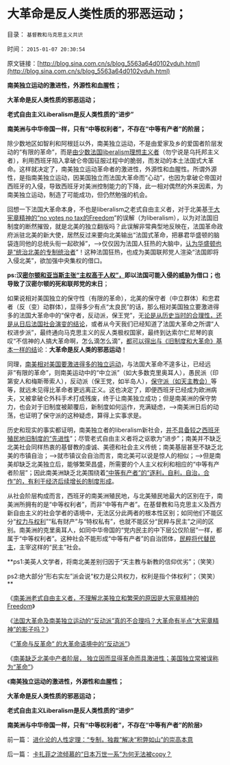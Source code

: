 # 大革命是反人类性质的邪恶运动；

目录： `基督教和马克思主义共识` 

时间： `2015-01-07 20:30:54` 

原文链接：[http://blog.sina.com.cn/s/blog_5563a64d0102vduh.html](http://blog.sina.com.cn/s/blog_5563a64d0102vduh.html)

**南美独立运动的激进性，外源性和血腥性；**

**大革命是反人类性质的邪恶运动；**

**老式自由主义Liberalism是反人类性质的“进步”**

**南美洲与中华帝国一样，只有“中等权利者”，不存在“中等有产者”的阶层；**

除少数地区如智利和阿根廷以外，南美独立运动，不是由爱家及乡的爱国者阶层发动的“有限的革命”，而是[由少数法国liberalism理想主义者](../../../2014/12/27/南美洲独立是意识形态的煽动，新自由主义的华盛顿共识和变异.md)（勿宁说是乌托邦主义者），利用西班牙陷入拿破仑帝国征服过程中的脆弱，而发动的本土法国式大革命。这样就决定了，南美独立运动革命者的激进性，外源性和血腥性。所谓外源性，是指南美独立运动，因美国独立而法国大革命而“心动”，也因为拿破仑帝国对西班牙的入侵，导致西班牙对美洲控制能力的下降，此一相对偶然的外来因素，为南美独立运动，制造了可能成功，但仍然勉强的机会。

回想一下法国大革命本身，不也是liberalism之老式自由主义者，对于北美基[于大宪章精神的“no
votes no
tax的Freedom](../../../2011/10/18/NoPrivateNotax！美国茶党和中国乌有之乡.md)”的误解（为liberalism），以为对法国旧制度的断然摧毁，就是北美的独立翻版吗？此误解非常典型地反映在，法国革命政府派驻北美的新大使，居然反过来要向北美输出“法国式革命，把暴君华盛顿的脑袋连同他的总统头衔一起砍掉”，——>仅仅因为法国人狂热的大脑中，[认为华盛顿也是“统治北美的专制统治者](../../../2011/4/20/杰斐逊成了希特勒；没有极左只有更左；.md)”！这种法国狂热，也成为美国联邦党人渲染“法国即将入侵北美”，欲加强中央集权的借口。

**ps:汉[密尔顿和亚当斯主张“主权高于人权”，](../../../2014/4/28/让美国的银行，讲解美国费城宪法缺陷和财政史.md)即以法国可能入侵的威胁为借口；也导致了汉密尔顿的死和联邦党的末日**；

如果说相对美国独立的保守性（有限的革命），北美的保守者（中立群体）和忠君者（反（变）动群体），显得多少有点“太良民”的话，那么相对美国独立要激进得多的法国大革命中的“保守者，反动派，保王党”，无[论是从历史当时的合理性，还是从日后法国社会演变的结论](../../../2014/12/28/法国大革命自由主义的两种诉求路线，及至南美洲独立运动.md)，或者从今天我们已经知道了法国大革命之所谓“人权进步派”，最终通向马克思主义的反人类极权国家，最终到达索尔仁尼琴的哀叹“不信神的人搞大革命啊，怎么滴怎么滴”，[都可以得出与《旧制度和大革命》基本一样的结](../../../2014/5/29/《旧制度和大革命》新解，您如何爆破海上的冰山？.md)论：**大革命是反人类的邪恶运动**！

同理，[南美相对美国要激进得多的独立运动](../../../2014/12/25/南北美洲独立运动的截然不同，及托克维尔法则.md)，与法国大革命不遑多让，已经远非“有限的革命”，则南美运动中的“中立派”（如大多数克里奥耳人），愚民派（印第安人和梅斯蒂索人），反动派（保王党，如半岛人），[保守派（如天主教会）](../../../2014/12/23/天主教会的社会角色和欧洲宗教革命的原因.md)等等，就远未见得比革命者更远离正义。这也决定了，即便西班牙已经成为欧洲病夫，又被拿破仑外科手术打成残废，终于让南美独立成功；但是南美洲的保守势力，也会对于旧制度被颠覆后，新制度如何运作，充满疑虑，——>南美洲日后的动荡，也证明了保守派的这种疑虑，算得上实事求是。

历史和现实的事实都证明，南美独立者的liberalism新社会，[并不具备较之西班牙殖民地旧制度的“先进性](../../../2014/12/24/比法国大革命更为开明进步的波旁王朝及其改革.md)”；尽管老式自由主义者将之讴歌为“进步”；南美并不缺乏北美社会同样热衷的基督教的虔诚、美德和社会主义传统；南美基层甚至不缺乏北美的市镇自治；——>就市镇议会自治而言，南北美可以说是惊人的相似；——>但是南美却缺乏北美独立后，能够繁荣昌盛，所需要的个人主义权利和相应的“中等有产者阶层”；因此南美洲缺乏北美围绕着[“中等有产者”的“逐利，自利，自治，合作”的，有利于经济后续增长的制度形成](../../../2013/6/26/在民粹氛围中，私有者民主必定剥夺民粹的投票权；.md)。

从社会阶层构成而言，西班牙的南美洲殖民地，与北美殖民地最大的区别在于，南美洲所拥有的是“中等权利者”，而非“中等有产者”。在基督教和马克思主义及西方新自由主义的社会学者的语境中，无法区分此两者的根本性区别；如同他们不能区分“[权力与权利](../../../2013/8/27/极权主义“合理性”,“伟大的希特勒”和教皇.md)”“私有财产”与“特权私有”，也就不能区分“民粹与民主”之间的区别。南美洲的克里奥耳人，如同中华帝国的“党内民主的中下层公仅阶层”一样，都属于“中等权利者”。这种社会不能形成“中等有产者”的自治团体，[民粹将代替民主](../../../2012/7/19/民生与民粹的区别，刘恒，杨坚，朱元璋.md)，主宰这样的“民主”社会。

**ps1:美英人文学者，将南北美差别归因于“天主教与新教的信仰优劣”；（笑笑）

ps2:绝大部分“形右实左”派会说“权力是公共权力，权利是指个体权利”；（笑笑）**

《[南美洲老式自由主义者，不理解北美独立和繁荣的原因是大宪章精神的Freedom](../../../2015/1/3/老式自由主义者以为革命大炮一响，就能黄金万两.md)》

《[法国大革命及南美独立运动的“反动派”真的不合理吗？大革命有半点“大宪章精神”的影子吗？](../../../2015/1/4/法国大革命及南美独立运动的“反动派”真的不合理吗？.md)》

《[“革命与反革命”
的大革命语境中的“反动派”](../../../2015/1/5/“革命与反革命”的大革命语境中的“反动派”.md)》

《[南美缺乏北美中产者阶层，
独立因而显得革命而具激进性；美国独立常被误称为“革命”](../../../2015/1/6/南美独立缺乏中产者阶层，因而显得革命而具激进性；.md)》

《**南美独立运动的激进性，外源性和血腥性；**

**大革命是反人类性质的邪恶运动；**

**老式自由主义Liberalism是反人类性质的“进步”**

**南美洲与中华帝国一样，只有“中等权利者”，不存在“中等有产者”的阶层**》

前一篇： [进化论的人性定理：“专制，独裁”解决“积弊如山”的崇高本意](../../../2015/1/7/进化论的人性定理：“专制，独裁”解决“积弊如山”的崇高本意.md)

后一篇： [卡扎菲之流倾慕的“日本万世一系”为何无法被copy？](../../../2014/11/24/卡扎菲之流倾慕的“日本万世一系”为何无法被copy？.md)

